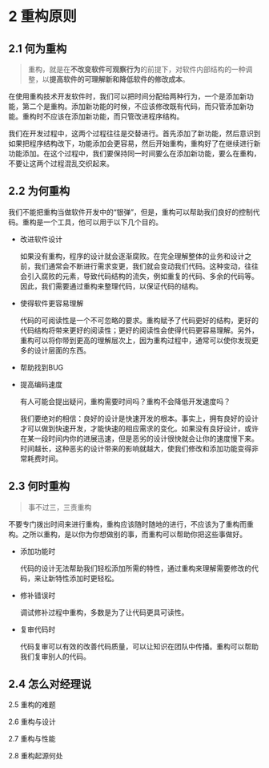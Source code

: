 # 2 重构原则

## 2.1 何为重构

> 重构，就是在**不改变软件可观察行为**的前提下，对软件内部结构的一种调整，以**提高软件的可理解新和降低软件的修改成本**。

在使用重构技术开发软件时，我们可以把时间分配给两种行为，一个是添加新功能，第二个是重构。添加新功能的时候，不应该修改既有代码，而只管添加新功能。重构时不应该在添加新功能，而只管改进程序结构。

我们在开发过程中，这两个过程往往是交替进行。首先添加了新功能，然后意识到如果把程序结构改下，功能添加会更容易，然后开始重构，重构好了在继续进行新功能添加。在这个过程中，我们要保持同一时间要么在添加新功能，要么在重构，不要让这两个过程混乱交织起来。

## 2.2 为何重构

我们不能把重构当做软件开发中的“银弹”，但是，重构可以帮助我们良好的控制代码。重构是一个工具，他可以用于以下几个目的。

+ 改进软件设计

  如果没有重构，程序的设计就会逐渐腐败。在完全理解整体的业务和设计之前，我们通常会不断进行需求变更，我们就会变动我们代码。这种变动，往往会引入腐败的元素，导致代码结构的流失，例如重复的代码、多余的代码等。因此，我们需要通过重构来整理代码，以保证代码的结构。

+ 使得软件更容易理解

  代码的可阅读性是一个不可忽略的要求。重构赋予了代码更好的结构，更好的代码结构将带来更好的阅读性；更好的阅读性会使得代码更容易理解。另外，重构可以将你带到更高的理解层次上，因为重构过程中，通常可以使你发现更多的设计层面的东西。

+ 帮助找到BUG

+ 提高编码速度

  有人可能会提出疑问，重构需要时间吗？重构不会降低开发速度吗？

  我们要绝对的相信：良好的设计是快速开发的根本。事实上，拥有良好的设计才可以做到快速开发，才能快速的相应需求的变化。如果没有良好设计，或许在某一段时间内你的进展迅速，但是恶劣的设计很快就会让你的速度慢下来。时间越长，这种恶劣的设计带来的影响就越大，使我们修改和添加功能变得非常耗费时间。

## 2.3 何时重构

> 事不过三，三责重构

不要专门拨出时间来进行重构，重构应该随时随地的进行，不应该为了重构而重构。之所以重构，是以你为你想做别的事，而重构可以帮助你把这些事做好。

+ 添加功能时

  代码的设计无法帮助我们轻松添加所需的特性，通过重构来理解需要修改的代码，来让新特性添加时更轻松。

+ 修补错误时

  调试修补过程中重构，多数是为了让代码更具可读性。

+ 复审代码时

  代码复审可以有效的改善代码质量，可以让知识在团队中传播。重构可以帮助我们复审别人的代码。

## 2.4 怎么对经理说

2.5 重构的难题

2.6 重构与设计

2.7 重构与性能

2.8 重构起源何处